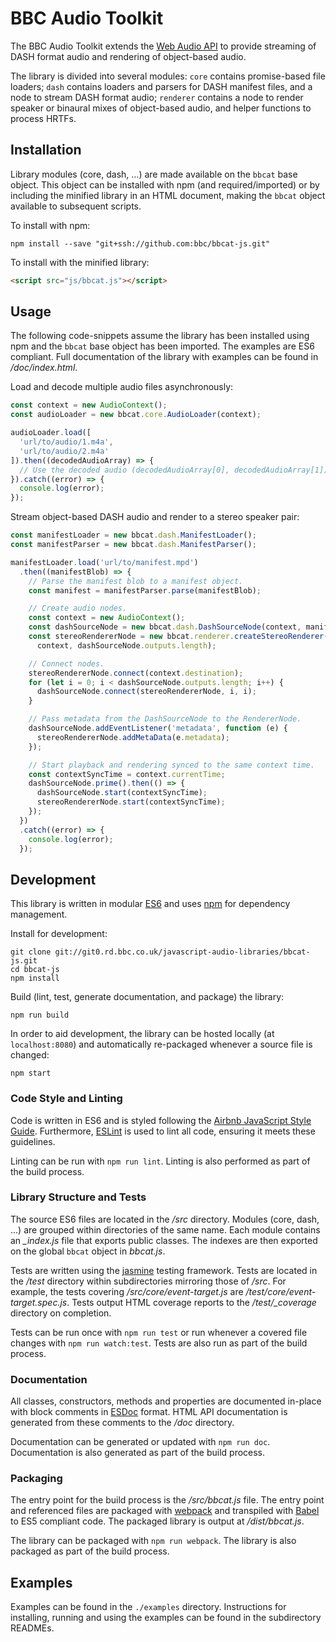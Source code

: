 # BBC Audio Toolkit
The BBC Audio Toolkit extends the [Web Audio API](http://webaudio.github.io/web-audio-api/) to provide streaming of DASH format audio and rendering of object-based audio.

The library is divided into several modules: `core` contains promise-based file loaders; `dash` contains loaders and parsers for DASH manifest files, and a node to stream DASH format audio; `renderer` contains a node to render speaker or binaural mixes of object-based audio, and helper functions to process HRTFs.

## Installation
Library modules (core, dash, ...) are made available on the `bbcat` base object. This object can be installed with npm (and required/imported) or by including the minified library in an HTML document, making the `bbcat` object available to subsequent scripts.

To install with npm:
```
npm install --save "git+ssh://github.com:bbc/bbcat-js.git"
```

To install with the minified library:
```html
<script src="js/bbcat.js"></script>
```


## Usage
The following code-snippets assume the library has been installed using npm and the `bbcat` base object has been imported. The examples are ES6 compliant. Full documentation of the library with examples can be found in */doc/index.html*.

Load and decode multiple audio files asynchronously:

```javascript
const context = new AudioContext();
const audioLoader = new bbcat.core.AudioLoader(context);

audioLoader.load([
  'url/to/audio/1.m4a',
  'url/to/audio/2.m4a'
]).then((decodedAudioArray) => {
  // Use the decoded audio (decodedAudioArray[0], decodedAudioArray[1])
}).catch((error) => {
  console.log(error);
});
```

Stream object-based DASH audio and render to a stereo speaker pair:

```javascript
const manifestLoader = new bbcat.dash.ManifestLoader();
const manifestParser = new bbcat.dash.ManifestParser();

manifestLoader.load('url/to/manifest.mpd')
  .then((manifestBlob) => {
    // Parse the manifest blob to a manifest object.
    const manifest = manifestParser.parse(manifestBlob);

    // Create audio nodes.
    const context = new AudioContext();
    const dashSourceNode = new bbcat.dash.DashSourceNode(context, manifest);
    const stereoRendererNode = new bbcat.renderer.createStereoRenderer(
      context, dashSourceNode.outputs.length);

    // Connect nodes.
    stereoRendererNode.connect(context.destination);
    for (let i = 0; i < dashSourceNode.outputs.length; i++) {
      dashSourceNode.connect(stereoRendererNode, i, i);
    }

    // Pass metadata from the DashSourceNode to the RendererNode.
    dashSourceNode.addEventListener('metadata', function (e) {
      stereoRendererNode.addMetaData(e.metadata);
    });

    // Start playback and rendering synced to the same context time.
    const contextSyncTime = context.currentTime;
    dashSourceNode.prime().then(() => {
      dashSourceNode.start(contextSyncTime);
      stereoRendererNode.start(contextSyncTime);
    });
  })
  .catch((error) => {
    console.log(error);
  });

```

## Development
This library is written in modular [ES6](http://es6-features.org/) and uses [npm](https://www.npmjs.com/) for dependency management.

Install for development:
```
git clone git://git0.rd.bbc.co.uk/javascript-audio-libraries/bbcat-js.git
cd bbcat-js
npm install
```

Build (lint, test, generate documentation, and package) the library:
```
npm run build
```

In order to aid development, the library can be hosted locally (at `localhost:8080`) and automatically re-packaged whenever a source file is changed:
```
npm start
```

### Code Style and Linting
Code is written in ES6 and is styled following the [Airbnb JavaScript Style Guide](https://github.com/airbnb/javascript). Furthermore, [ESLint](http://eslint.org/) is used to lint all code, ensuring it meets these guidelines.

Linting can be run with `npm run lint`. Linting is also performed as part of the build process.

###  Library Structure and Tests
The source ES6 files are located in the */src* directory. Modules (core, dash, ...) are grouped within directories of the same name. Each module contains an *_index.js* file that exports public classes. The indexes are then exported on the global `bbcat` object in *bbcat.js*.

Tests are written using the [jasmine](https://github.com/jasmine/jasmine) testing framework. Tests are located in the */test* directory within subdirectories mirroring those of */src*. For example, the tests covering */src/core/event-target.js* are */test/core/event-target.spec.js*. Tests output HTML coverage reports to the */test/_coverage* directory on completion.

Tests can be run once with `npm run test` or run whenever a covered file changes with `npm run watch:test`. Tests are also run as part of the build process.

### Documentation
All classes, constructors, methods and properties are documented in-place with block comments in [ESDoc](https://esdoc.org/) format. HTML API documentation is generated from these comments to the */doc* directory.

Documentation can be generated or updated with `npm run doc`. Documentation is also generated as part of the build process.

### Packaging
The entry point for the build process is the */src/bbcat.js* file. The entry point and referenced files are packaged with [webpack](https://webpack.github.io/) and transpiled with [Babel](https://babeljs.io/) to ES5 compliant code. The packaged library is output at */dist/bbcat.js*.

The library can be packaged with `npm run webpack`. The library is also packaged as part of the build process.


## Examples

Examples can be found in the `./examples` directory. Instructions for installing, running and using the examples can be found in the subdirectory READMEs.
